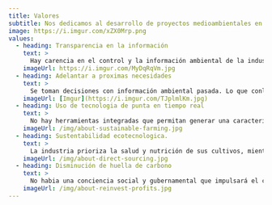 ```yaml
---
title: Valores
subtitle: Nos dedicamos al desarrollo de proyectos medioambientales en todas sus fases, enfocados en el área marítima costera
image: https://i.imgur.com/xZX0Mrp.png
values:
  - heading: Transparencia en la información
    text: >
      Hay carencia en el control y la información ambiental de la industria acuícola, por tal motivo con la incorporación de nuestras soluciones llegaremos a cubrir esta necesidad.
    imageUrl: https://i.imgur.com/MyDqRqVm.jpg
  - heading: Adelantar a proximas necesidades
    text: >
      Se toman decisiones con información ambiental pasada. Lo que conlleva a que no se puedan preveer posibles desastre ambientales o que algunos lugares dejen de ser productivos.
    imageUrl: [Imgur](https://i.imgur.com/TJplmlKm.jpg)
  - heading: Uso de tecnologia de punta en tiempo real
    text: >
      No hay herramientas integradas que permitan generar una caracterización en tiempo real y predicción en corto plazo del impacto ambiental. Generamos soluciones para que podamos integrar y predecir desde distintas herramientas baja una misma plataforma. 
    imageUrl: /img/about-sustainable-farming.jpg
  - heading: Sustentabilidad ecotecnologica.
    text: >
      La industria prioriza la salud y nutrición de sus cultivos, mientras que las tecnologias en el ambito ambiental se encuentran menos desarrolladas. Demostrar que podemos incorporar elementos que complementen con los avances ya existentes en otras área productivas que impacten positivamente el negocio así como el medio en donde se desarrolla la actividad.
    imageUrl: /img/about-direct-sourcing.jpg
  - heading: Disminución de huella de carbono
    text: >
      No habia una conciencia social y gubernamental que impulsará el control ambiental de las industrias primarias. Generamos conciencia que podemos crecer siendo concientes del impacto que estamos generando en el ambiente y generar soluciones que ayude optimizar el uso de los recursos de este modo cumplir con los objetivos de disminución de huella de carbono por las diferentes industrias
    imageUrl: /img/about-reinvest-profits.jpg
---
```

